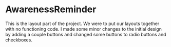 # AwarenessReminder
This is the layout part of the project. We were to put our layouts together with no functioning code.
I made some minor changes to the initial design by adding a couple buttons and changed some buttons to radio buttons and checkboxes. 
